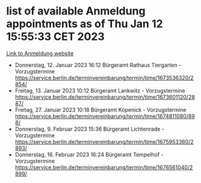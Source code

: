# list of available Anmeldung appointments as of Thu Jan 12 15:55:33 CET 2023
[Link to Anmeldung website](https://service.berlin.de/terminvereinbarung/termin/tag.php?termin=0&anliegen[]=120686&dienstleisterlist=122210,122217,327316,122219,327312,122227,327314,122231,327346,122243,327348,122252,329742,122260,329745,122262,329748,122254,329751,122271,327278,122273,327274,122277,327276,330436,122280,327294,122282,327290,122284,327292,327539,122291,327270,122285,327266,122286,327264,122296,327268,150230,329760,122301,327282,122297,327286,122294,327284,122312,329763,122314,329775,122304,327330,122311,327334,122309,327332,122281,327352,122279,329772,122276,327324,122274,327326,122267,329766,122246,327318,122251,327320,122257,327322,122208,327298,122226,327300,121362,121364&herkunft=http%3A%2F%2Fservice.berlin.de%2Fdienstleistung%2F120686%2F)
- Donnerstag, 12. Januar 2023 16:12 Bürgeramt Rathaus Tiergarten - Vorzugstermine https://service.berlin.de/terminvereinbarung/termin/time/1673536320/2854/
- Freitag, 13. Januar 2023 10:12 Bürgeramt Lankwitz - Vorzugstermine https://service.berlin.de/terminvereinbarung/termin/time/1673601120/2887/
- Freitag, 27. Januar 2023 10:18 Bürgeramt Köpenick - Vorzugstermine https://service.berlin.de/terminvereinbarung/termin/time/1674811080/898/
- Donnerstag, 9. Februar 2023 15:36 Bürgeramt Lichtenrade - Vorzugstermine https://service.berlin.de/terminvereinbarung/termin/time/1675953360/2893/
- Donnerstag, 16. Februar 2023 16:24 Bürgeramt Tempelhof - Vorzugstermine https://service.berlin.de/terminvereinbarung/termin/time/1676561040/2899/
